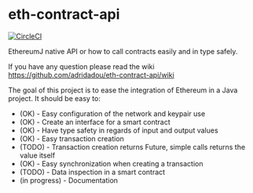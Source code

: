 # eth-contract-api
[![CircleCI](https://circleci.com/gh/adridadou/eth-contract-api/tree/develop.svg?style=svg)](https://circleci.com/gh/adridadou/eth-contract-api/tree/develop)


EthereumJ native API or how to call contracts easily and in type safely.

If you have any question please read the wiki https://github.com/adridadou/eth-contract-api/wiki

The goal of this project is to ease the integration of Ethereum in a Java project.
It should be easy to:
* (OK) - Easy configuration of the network and keypair use
* (OK) - Create an interface for a smart contract
* (OK) - Have type safety in regards of input and output values
* (OK) - Easy transaction creation
* (TODO) - Transaction creation returns Future, simple calls returns the value itself
* (OK) - Easy synchronization when creating a transaction
* (TODO) - Data inspection in a smart contract
* (in progress) - Documentation
